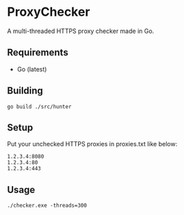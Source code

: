 # ProxyChecker
A multi-threaded HTTPS proxy checker made in Go.
## Requirements
* Go (latest)

## Building
```
go build ./src/hunter
```

## Setup
Put your unchecked HTTPS proxies in proxies.txt like below:
```
1.2.3.4:8080
1.2.3.4:80
1.2.3.4:443
```

## Usage
```
./checker.exe -threads=300
```
